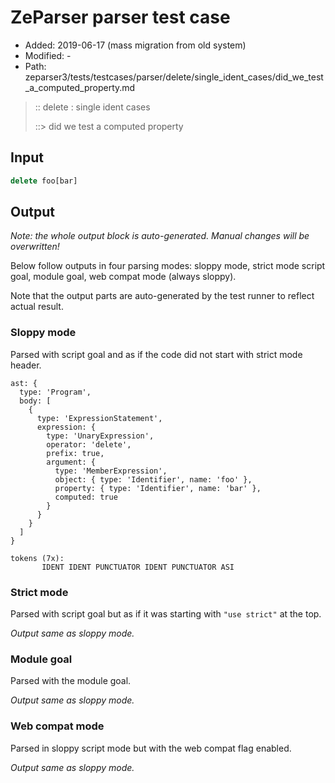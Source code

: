 # ZeParser parser test case

- Added: 2019-06-17 (mass migration from old system)
- Modified: -
- Path: zeparser3/tests/testcases/parser/delete/single_ident_cases/did_we_test_a_computed_property.md

> :: delete : single ident cases
>
> ::> did we test a computed property

## Input

`````js
delete foo[bar]
`````

## Output

_Note: the whole output block is auto-generated. Manual changes will be overwritten!_

Below follow outputs in four parsing modes: sloppy mode, strict mode script goal, module goal, web compat mode (always sloppy).

Note that the output parts are auto-generated by the test runner to reflect actual result.

### Sloppy mode

Parsed with script goal and as if the code did not start with strict mode header.

`````
ast: {
  type: 'Program',
  body: [
    {
      type: 'ExpressionStatement',
      expression: {
        type: 'UnaryExpression',
        operator: 'delete',
        prefix: true,
        argument: {
          type: 'MemberExpression',
          object: { type: 'Identifier', name: 'foo' },
          property: { type: 'Identifier', name: 'bar' },
          computed: true
        }
      }
    }
  ]
}

tokens (7x):
       IDENT IDENT PUNCTUATOR IDENT PUNCTUATOR ASI
`````

### Strict mode

Parsed with script goal but as if it was starting with `"use strict"` at the top.

_Output same as sloppy mode._

### Module goal

Parsed with the module goal.

_Output same as sloppy mode._

### Web compat mode

Parsed in sloppy script mode but with the web compat flag enabled.

_Output same as sloppy mode._

